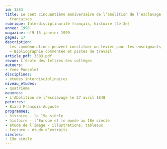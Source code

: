 ```yaml
---
id: 3383
title: Le cent cinquantième anniversaire de l’abolition de l’esclavage dans les colonies
  françaises 
rubrique: Interdisciplinarité français, histoire [4e-3e]
annee: 1998
magazine: n°9 15 janvier 1999
pages: 17
description: 
  Les commémorations peuvent constituer un levier pour les enseignants, en leur permettant d’enrichir et de structurer la culture, la maîtrise intellectuelle et la présence au monde de leurs élèves.
  – Bibliographie commentée et pistes de travail
article_pdf: 3383.pdf
revue: L’école des lettres des collèges
auteurs:
- Yves Poncelet
disciplines:
- études interdisciplinaires
niveau_etudes:
- quatrième
oeuvres:
- L’Abolition de l’esclavage le 27 avril 1848
peintres:
- Biard François-Auguste
programmes:
- histoire - le 19e siècle
- histoire - l’Europe et le monde au 18e siècle
- étude de l’image - illustrations, tableaux
- lecture - étude d’extraits
siecles:
- 19e siècle
---
```

